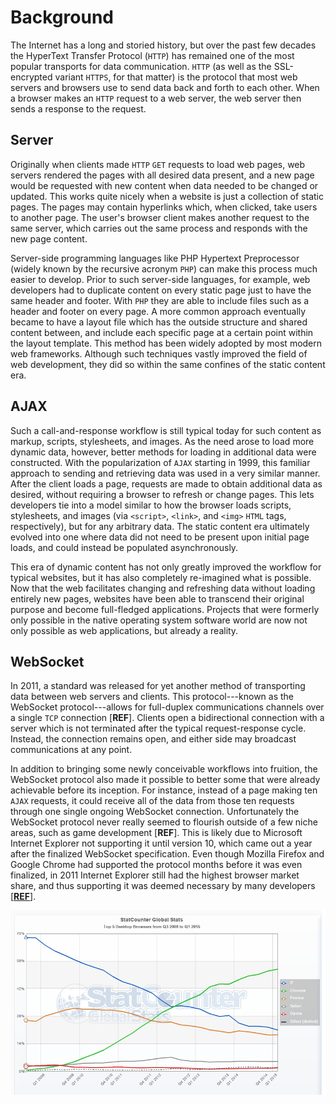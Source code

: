 # Background

The Internet has a long and storied history, but over the past few decades the HyperText Transfer Protocol (`HTTP`) has remained one of the most popular transports for data communication.
`HTTP` (as well as the SSL-encrypted variant `HTTPS`, for that matter) is the protocol that most web servers and browsers use to send data back and forth to each other.
When a browser makes an `HTTP` request to a web server, the web server then sends a response to the request.


## Server

Originally when clients made `HTTP` `GET` requests to load web pages, web servers rendered the pages with all desired data present, and a new page would be requested with new content when data needed to be changed or updated.
This works quite nicely when a website is just a collection of static pages.
The pages may contain hyperlinks which, when clicked, take users to another page.
The user's browser client makes another request to the same server, which carries out the same process and responds with the new page content.

Server-side programming languages like PHP Hypertext Preprocessor (widely known by the recursive acronym `PHP`) can make this process much easier to develop.
Prior to such server-side languages, for example, web developers had to duplicate content on every static page just to have the same header and footer.
With `PHP` they are able to include files such as a header and footer on every page.
A more common approach eventually became to have a layout file which has the outside structure and shared content between, and include each specific page at a certain point within the layout template.
This method has been widely adopted by most modern web frameworks.
Although such techniques vastly improved the field of web development, they did so within the same confines of the static content era.


## AJAX

Such a call-and-response workflow is still typical today for such content as markup, scripts, stylesheets, and images.
As the need arose to load more dynamic data, however, better methods for loading in additional data were constructed.
With the popularization of `AJAX` starting in 1999, this familiar approach to sending and retrieving data was used in a very similar manner.
After the client loads a page, requests are made to obtain additional data as desired, without requiring a browser to refresh or change pages.
This lets developers tie into a model similar to how the browser loads scripts, stylesheets, and images (via `<script>`, `<link>`, and `<img>` `HTML` tags, respectively), but for any arbitrary data.
The static content era ultimately evolved into one where data did not need to be present upon initial page loads, and could instead be populated asynchronously.

This era of dynamic content has not only greatly improved the workflow for typical websites, but it has also completely re-imagined what is possible.
Now that the web facilitates changing and refreshing data without loading entirely new pages, websites have been able to transcend their original purpose and become full-fledged applications.
Projects that were formerly only possible in the native operating system software world are now not only possible as web applications, but already a reality.


## WebSocket

In 2011, a standard was released for yet another method of transporting data between web servers and clients.
This protocol---known as the WebSocket protocol---allows for full-duplex communications channels over a single `TCP` connection [__REF__].
Clients open a bidirectional connection with a server which is not terminated after the typical request-response cycle.
Instead, the connection remains open, and either side may broadcast communications at any point.

In addition to bringing some newly conceivable workflows into fruition, the WebSocket protocol also made it possible to better some that were already achievable before its inception.
For instance, instead of a page making ten `AJAX` requests, it could receive all of the data from those ten requests through one single ongoing WebSocket connection.
Unfortunately the WebSocket protocol never really seemed to flourish outside of a few niche areas, such as game development [__REF__].
This is likely due to Microsoft Internet Explorer not supporting it until version 10, which came out a year after the finalized WebSocket specification.
Even though Mozilla Firefox and Google Chrome had supported the protocol months before it was even finalized, in 2011 Internet Explorer still had the highest browser market share, and thus supporting it was deemed necessary by many developers [[__REF__](http://gs.statcounter.com/)].

![Desktop browser market share, Q3 2008 to Q1 2015](images/StatCounter-browser-ww-quarterly-20083-20151.jpg "Desktop browser market share, Q3 2008 to Q1 2015")
